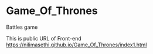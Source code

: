 # Game_Of_Thrones
Battles game 

This is public URL of Front-end   https://nilimasethi.github.io/Game_Of_Thrones/index1.html
